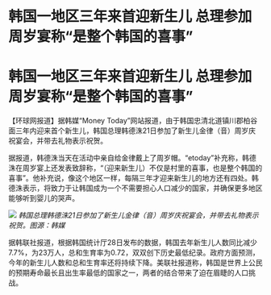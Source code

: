 # 韩国一地区三年来首迎新生儿 总理参加周岁宴称“是整个韩国的喜事”

# 韩国一地区三年来首迎新生儿 总理参加周岁宴称“是整个韩国的喜事”

【环球网报道】据韩媒“Money
Today”网站报道，由于韩国忠清北道镇川郡柏谷面三年内迎来首个新生儿，韩国总理韩德洙21日参加了新生儿金律（音）周岁庆祝宴会，并带去礼物表示祝贺。

据报道，韩德洙当天在活动中亲自给金律戴上了周岁帽。“etoday”补充称，韩德洙在周岁宴上还发表致辞称，“（迎来新生儿）不仅是村里的喜事，也是整个韩国的喜事”。他补充说，像这个地区一样，每隔三年才迎来新生儿的地方还有四处。韩德洙表示，将致力于让韩国成为一个不需要担心人口减少的国家，并确保更多地区能够听到婴儿的哭声。

![](https://inews.gtimg.com/om_bt/O1w5t11XFVEc4yWy0SGydeufiX0FWB7ZsovMIYeaajWZcAA/1000)
_韩国总理韩德洙21日参加了新生儿金律（音）周岁庆祝宴会，并带去礼物表示祝贺。图源：韩媒_

据韩联社报道，根据韩国统计厅28日发布的数据，韩国去年新生儿人数同比减少7.7%，为23万人，总和生育率为0.72，双双创下历史最低纪录。政府方面预测，今年的新生儿人数和总和生育率还将持续下降。美联社报道称，韩国是世界上公民的预期寿命最长且出生率最低的国家之一，两者的结合带来了迫在眉睫的人口挑战。

